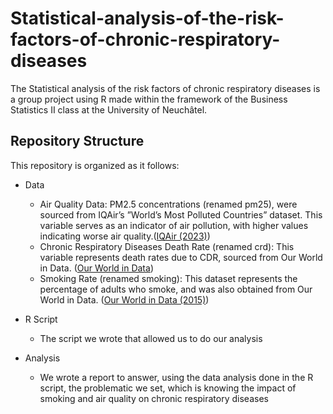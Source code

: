 # Statistical-analysis-of-the-risk-factors-of-chronic-respiratory-diseases

The Statistical analysis of the risk factors of chronic respiratory diseases is a group project using R made within the framework of the Business Statistics II class at the University of Neuchâtel.

## Repository Structure

This repository is organized as it follows:
- Data
  - Air Quality Data: PM2.5 concentrations (renamed pm25), were sourced from IQAir’s ”World’s Most Polluted Countries” dataset. This variable serves as an indicator of air pollution, with higher values indicating worse air quality.([IQAir (2023)](https://www.iqair.com/world-most-polluted-countries?srsltid=AfmBOopLcWmQQmjRHN_d5HNfaRxPrz9lgCC33AK2QYNpyEQknvij3hy1))
  - Chronic Respiratory Diseases Death Rate (renamed crd): This variable represents death rates due to CDR, sourced from Our World in Data. ([Our World in Data](https://www.who.int/health-topics/chronic-respiratory-diseases#tab=tab_1))
  - Smoking Rate (renamed smoking): This dataset represents the percentage of adults who smoke, and was also obtained from Our World in Data. ([Our World in Data (2015)](https://ourworldindata.org/grapher/share-of-adults-who-smoke?tab=table&time=earliest..2019&country=USA%7EBRA%7ERUS%7EIND%7ECHN%7EEuropean+Union%7EIDN%7EOWID_WRL)) 

- R Script
  - The script we wrote that allowed us to do our analysis

- Analysis
  - We wrote a report to answer, using the data analysis done in the R script, the problematic we set, which is knowing the impact of smoking and air quality on chronic respiratory diseases
